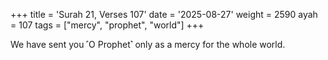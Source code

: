 +++
title = 'Surah 21, Verses 107'
date = '2025-08-27'
weight = 2590
ayah = 107
tags = ["mercy", "prophet", "world"]
+++

We have sent you ˹O Prophet˺ only as a mercy for the whole world.